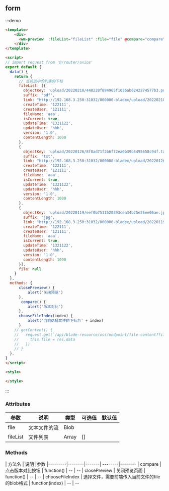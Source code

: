 ## form

:::demo

```html
<template>
    <div>
      <wm-preview  :fileList="fileList" :file="file" @compare="compare" @closePreview="closePreview" @chooseFileIndex="chooseFileIndex"></wm-preview>
    </div>
</template>      

<script>
// import request from '@/router/axios'
export default {
  data() {
    return {
      // 当前选中的列表的下标
      fileList: [{
        objectKey: 'upload/20220210/440228f894965f1036ab6242274577b3.pdf',
        suffix: 'pdf',
        link: "http://192.168.3.250:31032/000000-bladex/upload/20220210/440228f894965f1036ab6242274577b3.pdf",
        createTime: '122111',
        createUser: '121111',
        fileName: 'aaa',
        isCurrent: true,
        updateTime: '1321122',
        updateUser: 'hhh',
        version: '1.0',
        contentLength: 1000
      },
      {
        objectKey: 'upload/20220126/8f8ad71f2b6f72ea0b39b5495658c94f.txt',
        suffix: "txt",
        link: "http://192.168.3.250:31032/000000-bladex/upload/20220126/8f8ad71f2b6f72ea0b39b5495658c94f.txt",
        createTime: '122111',
        createUser: '121111',
        fileName: 'aaa',
        isCurrent: true,
        updateTime: '1321122',
        updateUser: 'hhh',
        version: '1.0',
        contentLength: 1000
      },
      {
        objectKey: 'upload/20220119/eef0b7511520393cea34b25e25ee06ae.jpg',
        suffix: "jpg",
        link: "http://192.168.3.250:31032/000000-bladex/upload/20220119/47ffd3b278c4cf59dc4ff3da480d07a5.png",
        createTime: '122111',
        createUser: '121111',
        fileName: 'aaa',
        isCurrent: true,
        updateTime: '1321122',
        updateUser: 'hhh',
        version: '1.0',
        contentLength: 1000
      }],
      file: null
    }
  },
  methods: {
      closePreview() {
          alert('关闭预览')
      },
       compare() {
          alert('版本对比')
      },
      chooseFileIndex(index) {
          alert('当前选择文件的下标为' + index)
      }
    // getContent() {
    //   request.get(`/api/blade-resource/oss/endpoint/file-content?fileName=${ fileName }`, { responseType: 'blob' }).then(res => {
    //     this.file = res.data
    //   })
    // }
  },
}
</script>

<style>

</style>

```

:::

### Attributes

| 参数 | 说明 | 类型 | 可选值 | 默认值
|---------|--------|-------| --------|--------
| file | 文本文件的流 | Blob | 
| fileList | 文件列表 | Array | []

### Methods

| 方法名 | 说明 |参数
|---------|--------|-------| --------|--------
| compare | 点击版本对比按钮  | function() | -- | --
| closePreview | 关闭预览页面  | function() | -- | --
| chooseFileIndex | 选择文件，需要前端传入当前文件的file的blob格式  | function(index) | -- | --